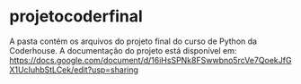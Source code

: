# projetocoderfinal
A pasta contém os arquivos do projeto final do curso de Python da Coderhouse. 
A documentação do projeto está disponível em: https://docs.google.com/document/d/16iHsSPNk8FSwwbno5rcVe7QoekJfGX1UcIuhbStLCek/edit?usp=sharing
